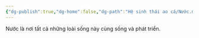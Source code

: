```yaml
---
{"dg-publish":true,"dg-home":false,"dg-path":"Hệ sinh thái ao cá/Nước.md","permalink":"/he-sinh-thai-ao-ca/nuoc/","dgPassFrontmatter":true,"noteIcon":"","updated":"2025-01-01T22:45:47.790+07:00"}
---
```


Nước là nơi tất cả những loài sống này cùng sống và phát triển.